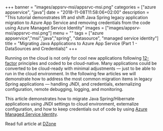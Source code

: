 +++
banner = "images/appsrv-msi/appsrvc-msi.png"
categories = ["azure appservice", "java"]
date = "2018-11-08T11:58:06+02:00"
description = "This tutorial demonstrates lift and shift Java  Spring legacy application migration to Azure App Service and removing credentials from the code using Azure Managed Service Identity"
images = ["images/appsrv-msi/appsrvc-msi.png"]
menu = ""
tags = ["azure appservice","msi","java","spring", "datasource", "managed service identity"]
title = "Migrating Java Applications to Azure App Service (Part 1 - DataSources and Credentials)"
+++

Running on the cloud is not only for cool new applications following [12-factor](https://12factor.net/) principles and coded to be cloud-native. Many applications could be converted to be cloud-ready with minimal adjustments — just to be able to run in the cloud environment. In the following few articles we will demonstrate how to address the most common migration items in legacy Spring applications — handling JNDI, and credentials, externalizing configuration, remote debugging, logging, and monitoring.

This article demonstrates how to migrate Java Spring/Hibernate applications using JNDI settings to cloud environment, externalize configuration, and how to keep credentials out of code by using [Azure Managed Service Identity](http://docs.microsoft.com/azure/active-directory/msi-overview).

Read full article at [DZone](https://dzone.com/articles/migrating-java-applications-to-azure-app-service-p)


